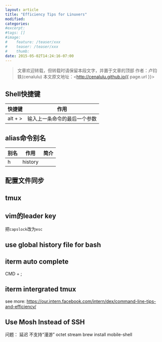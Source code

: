 ```yaml
---
layout: article
title: "Efficiency Tips for Linuxers"
modified:
categories: 
#excerpt:
#tags: []
#image:
#    feature: /teaser/xxx
#    teaser: /teaser/xxx
#    thumb:
date: 2015-05-02T14:24:16-07:00
---
```




> 文章欢迎转载，但转载时请保留本段文字，并置于文章的顶部
> 作者：卢钧轶(cenalulu)
> 本文原文地址：<http://cenalulu.github.io{{ page.url }}>


## Shell快捷键

快捷键|作用
-|-
alt + > | 输入上一条命令的最后一个参数



## alias命令别名

别名|作用|简介
-|-|-
h|history|


## 配置文件同步



## tmux


## vim的leader key
把`capslock`改为`esc`


## use global history file for bash


## iterm auto complete
CMD + ;

## iterm intergrated tmux

see more:
https://our.intern.facebook.com/intern/dex/command-line-tips-and-efficiency/

## Use Mosh Instead of SSH
问题：
延迟
不支持“漫游”
octet stream
brew install mobile-shell
